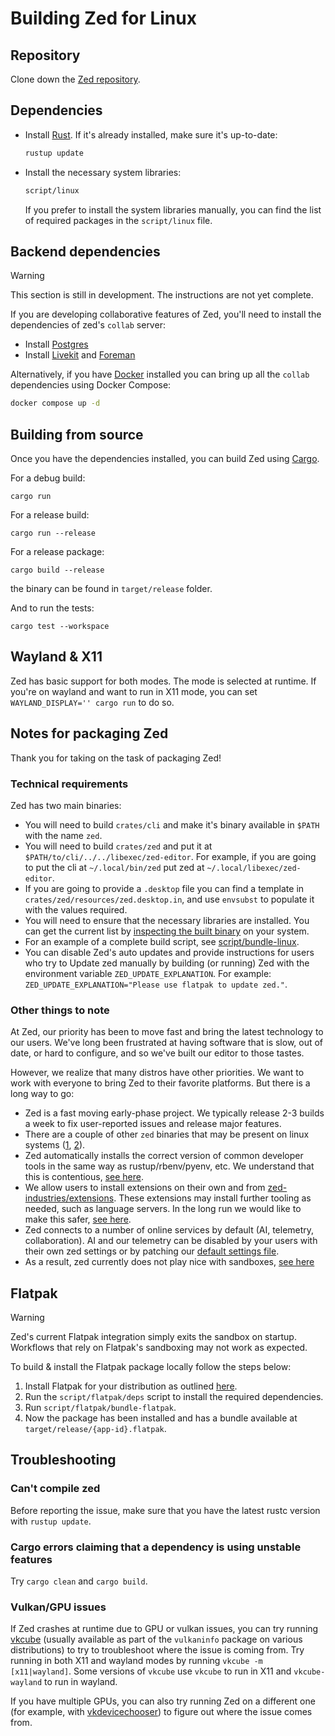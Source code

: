 # Building Zed for Linux

## Repository

Clone down the [Zed repository](https://github.com/zed-industries/zed).

## Dependencies

- Install [Rust](https://www.rust-lang.org/tools/install). If it's already installed, make sure it's up-to-date:

  ```bash
  rustup update
  ```

- Install the necessary system libraries:

  ```bash
  script/linux
  ```

  If you prefer to install the system libraries manually, you can find the list of required packages in the `script/linux` file.

## Backend dependencies

> [!WARNING]
> This section is still in development. The instructions are not yet complete.

If you are developing collaborative features of Zed, you'll need to install the dependencies of zed's `collab` server:

- Install [Postgres](https://www.postgresql.org/download/linux/)
- Install [Livekit](https://github.com/livekit/livekit-cli) and [Foreman](https://theforeman.org/manuals/3.9/quickstart_guide.html)

Alternatively, if you have [Docker](https://www.docker.com/) installed you can bring up all the `collab` dependencies using Docker Compose:

```sh
docker compose up -d
```

## Building from source

Once you have the dependencies installed, you can build Zed using [Cargo](https://doc.rust-lang.org/cargo/).

For a debug build:

```
cargo run
```

For a release build:

```
cargo run --release
```

For a release package:

```
cargo build --release
```

the binary can be found in `target/release` folder.

And to run the tests:

```
cargo test --workspace
```

## Wayland & X11

Zed has basic support for both modes. The mode is selected at runtime. If you're on wayland and want to run in X11 mode, you can set `WAYLAND_DISPLAY='' cargo run` to do so.

## Notes for packaging Zed

Thank you for taking on the task of packaging Zed!

### Technical requirements

Zed has two main binaries:

* You will need to build `crates/cli` and make it's binary available in `$PATH` with the name `zed`.
* You will need to build `crates/zed` and put it at `$PATH/to/cli/../../libexec/zed-editor`. For example, if you are going to put the cli at `~/.local/bin/zed` put zed at `~/.local/libexec/zed-editor`.
* If you are going to provide a `.desktop` file you can find a template in `crates/zed/resources/zed.desktop.in`, and use `envsubst` to populate it with the values required.
* You will need to ensure that the necessary libraries are installed. You can get the current list by [inspecting the built binary](https://github.com/zed-industries/zed/blob/059a4141b756cf4afac4c977afc488539aec6470/script/bundle-linux#L65-L70) on your system.
* For an example of a complete build script, see [script/bundle-linux](https://github.com/zed-industries/zed/blob/main/script/bundle-linux).
* You can disable Zed's auto updates and provide instructions for users who try to Update zed manually by building (or running) Zed with the environment variable `ZED_UPDATE_EXPLANATION`. For example: `ZED_UPDATE_EXPLANATION="Please use flatpak to update zed."`.

### Other things to note

At Zed, our priority has been to move fast and bring the latest technology to our users. We've long been frustrated at having software that is slow, out of date, or hard to configure, and so we've built our editor to those tastes.

However, we realize that many distros have other priorities. We want to work with everyone to bring Zed to their favorite platforms. But there is a long way to go:

* Zed is a fast moving early-phase project. We typically release 2-3 builds a week to fix user-reported issues and release major features.
* There are a couple of other `zed` binaries that may be present on linux systems ([1](https://openzfs.github.io/openzfs-docs/man/v2.2/8/zed.8.html), [2](https://zed.brimdata.io/docs/commands/zed)).
* Zed automatically installs the correct version of common developer tools in the same way as rustup/rbenv/pyenv, etc. We understand that this is contentious, [see here](https://github.com/zed-industries/zed/issues/12589).
* We allow users to install extensions on their own and from [zed-industries/extensions](https://github.com/zed-industries/extensions). These extensions may install further tooling as needed, such as language servers. In the long run we would like to make this safer, [see here](https://github.com/zed-industries/zed/issues/12358).
* Zed connects to a number of online services by default (AI, telemetry, collaboration). AI and our telemetry can be disabled by your users with their own zed settings or by patching our [default settings file](https://github.com/zed-industries/zed/blob/main/assets/settings/default.json).
* As a result, zed currently does not play nice with sandboxes, [see here](https://github.com/zed-industries/zed/pull/12006#issuecomment-2130421220)

## Flatpak

> [!WARNING]
> Zed's current Flatpak integration simply exits the sandbox on startup. Workflows that rely on Flatpak's sandboxing may not work as expected.

To build & install the Flatpak package locally follow the steps below:

1. Install Flatpak for your distribution as outlined [here](https://flathub.org/setup).
2. Run the `script/flatpak/deps` script to install the required dependencies.
3. Run `script/flatpak/bundle-flatpak`.
4. Now the package has been installed and has a bundle available at `target/release/{app-id}.flatpak`.

## Troubleshooting

### Can't compile zed

Before reporting the issue, make sure that you have the latest rustc version with `rustup update`.

### Cargo errors claiming that a dependency is using unstable features

Try `cargo clean` and `cargo build`.

### Vulkan/GPU issues

If Zed crashes at runtime due to GPU or vulkan issues, you can try running [vkcube](https://github.com/krh/vkcube) (usually available as part of the `vulkaninfo` package on various distributions) to try to troubleshoot where the issue is coming from. Try running in both X11 and wayland modes by running `vkcube -m [x11|wayland]`. Some versions of `vkcube` use `vkcube` to run in X11 and `vkcube-wayland` to run in wayland.

If you have multiple GPUs, you can also try running Zed on a different one (for example, with [vkdevicechooser](https://github.com/jiriks74/vkdevicechooser)) to figure out where the issue comes from.
